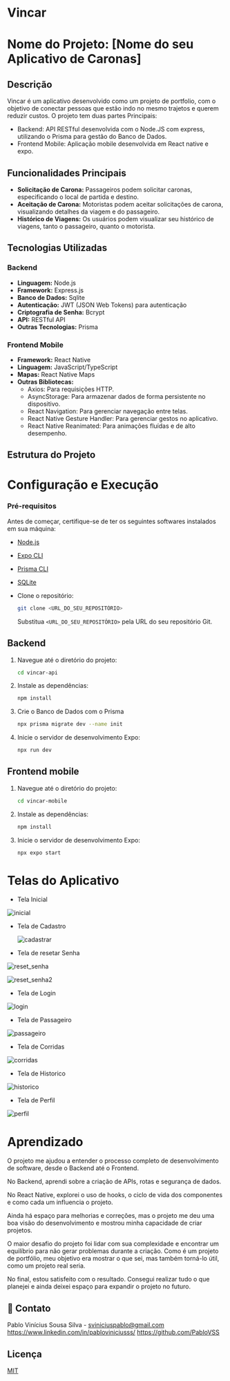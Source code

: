 # Vincar
 
# Nome do Projeto: [Nome do seu Aplicativo de Caronas]

## Descrição

Vincar é um aplicativo desenvolvido como um projeto de portfolio, com o objetivo de conectar pessoas que estão indo no mesmo trajetos e querem reduzir custos. O projeto tem duas partes Principais:

-   Backend: API RESTful desenvolvida com o Node.JS com express, utilizando o Prisma para gestão do Banco de Dados.
-   Frontend Mobile: Aplicação mobile desenvolvida em React native e expo.

## Funcionalidades Principais

-   **Solicitação de Carona:** Passageiros podem solicitar caronas, especificando o local de partida e destino.
-   **Aceitação de Carona:** Motoristas podem aceitar solicitações de carona, visualizando detalhes da viagem e do passageiro.
-   **Histórico de Viagens:** Os usuários podem visualizar seu histórico de viagens, tanto o passageiro, quanto o motorista.

## Tecnologias Utilizadas

### Backend

-   **Linguagem:**  Node.js
-   **Framework:** Express.js
-   **Banco de Dados:** Sqlite
-   **Autenticação:** JWT (JSON Web Tokens) para autenticação
-   **Criptografia de Senha:** Bcrypt 
-   **API:** RESTful API
-   **Outras Tecnologias:** Prisma

### Frontend Mobile

-   **Framework:** React Native
-   **Linguagem:** JavaScript/TypeScript
-   **Mapas:** React Native Maps
-   **Outras Bibliotecas:**     
    -   Axios: Para requisições HTTP.
    -   AsyncStorage: Para armazenar dados de forma persistente no dispositivo.
    -   React Navigation: Para gerenciar navegação entre telas.
    -   React Native Gesture Handler: Para gerenciar gestos no aplicativo.
    -   React Native Reanimated: Para animações fluídas e de alto desempenho.

## Estrutura do Projeto

# Configuração e Execução

### Pré-requisitos

Antes de começar, certifique-se de ter os seguintes softwares instalados em sua máquina:

- [Node.js](https://nodejs.org/) 
- [Expo CLI](https://docs.expo.dev/get-started/installation/) 
- [Prisma CLI](https://www.prisma.io/docs/getting-started) 
- [SQLite](https://www.sqlite.org/)
-  Clone o repositório:

    ```bash
    git clone <URL_DO_SEU_REPOSITÓRIO>
    ```

    Substitua `<URL_DO_SEU_REPOSITÓRIO>` pela URL do seu repositório Git.

## Backend

1.  Navegue até o diretório do projeto:

    ```bash
    cd vincar-api
    ```

2.  Instale as dependências:

    ```bash
    npm install
    ```

3. Crie o Banco de Dados com o Prisma
    ```bash
    npx prisma migrate dev --name init

    ```

4.  Inicie o servidor de desenvolvimento Expo:

    ```bash
    npx run dev 
    ```

## Frontend mobile


1.  Navegue até o diretório do projeto:

    ```bash
    cd vincar-mobile
    ```

2.  Instale as dependências:

    ```bash
    npm install
    ```

3.  Inicie o servidor de desenvolvimento Expo:

    ```bash
    npx expo start
    ```

# Telas do Aplicativo

- Tela Inicial
  
![inicial](https://github.com/user-attachments/assets/50800375-2303-4d7d-a09c-633dc2ed1140)

- Tela de Cadastro

  ![cadastrar](https://github.com/user-attachments/assets/b2fa1dc7-bf27-41d0-9a83-943041282222)

- Tela de resetar Senha

![reset_senha](https://github.com/user-attachments/assets/6177b835-86b5-455b-8629-5f7b7a2c5329)

![reset_senha2](https://github.com/user-attachments/assets/0c91ece2-6392-423e-a05e-22330bf0cfd3)

- Tela de Login

![login](https://github.com/user-attachments/assets/c780cb45-0fe1-4267-a263-45db9d2a441c)

- Tela de Passageiro

![passageiro](https://github.com/user-attachments/assets/cab8db36-f7d9-4309-854e-325c27f672f4)

- Tela de Corridas

![corridas](https://github.com/user-attachments/assets/d3b22d17-a818-4290-a0b6-de6236f5522b)

- Tela de Historico

![historico](https://github.com/user-attachments/assets/d604e355-1adc-4631-afe1-81991b9fc24a)

- Tela de Perfil

![perfil](https://github.com/user-attachments/assets/44f55c39-09e8-4530-9bf8-f9041f9de425)


# Aprendizado

O projeto me ajudou a entender o processo completo de desenvolvimento de software, desde o Backend até o Frontend.

No Backend, aprendi sobre a criação de APIs, rotas e segurança de dados.

No React Native, explorei o uso de hooks, o ciclo de vida dos componentes e como cada um influencia o projeto.

Ainda há espaço para melhorias e correções, mas o projeto me deu uma boa visão do desenvolvimento e mostrou minha capacidade de criar projetos.

O maior desafio do projeto foi lidar com sua complexidade e encontrar um equilíbrio para não gerar problemas durante a criação. Como é um projeto de portfólio, meu objetivo era mostrar o que sei, mas também torná-lo útil, como um projeto real seria.

No final, estou satisfeito com o resultado. Consegui realizar tudo o que planejei e ainda deixei espaço para expandir o projeto no futuro.


## 🚀 Contato

Pablo Vinícius Sousa Silva - sviniciuspablo@gmail.com
https://www.linkedin.com/in/pabloviniciusss/
https://github.com/PabloVSS

## Licença

[MIT](https://choosealicense.com/licenses/mit/)


